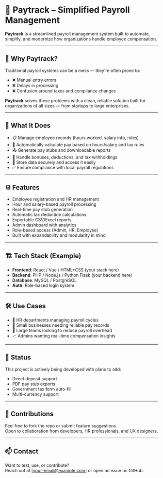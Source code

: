 # 💼 Paytrack – Simplified Payroll Management

**Paytrack** is a streamlined payroll management system built to automate, simplify, and modernize how organizations handle employee compensation.

---

## 🚀 Why Paytrack?

Traditional payroll systems can be a mess — they're often prone to:
- ❌ Manual entry errors  
- ❌ Delays in processing  
- ❌ Confusion around taxes and compliance changes  

**Paytrack** solves these problems with a clean, reliable solution built for organizations of all sizes — from startups to large enterprises.

---

## 🧠 What It Does

- 📋 Manage employee records (hours worked, salary info, roles)
- 🧾 Automatically calculate pay based on hours/salary and tax rules
- 📤 Generate pay stubs and downloadable reports
- 💼 Handle bonuses, deductions, and tax withholdings
- 🔐 Store data securely and access it easily
- ✅ Ensure compliance with local payroll regulations

---

## ⚙️ Features

- Employee registration and HR management
- Hour and salary-based payroll processing
- Real-time pay stub generation
- Automatic tax deduction calculations
- Exportable CSV/Excel reports
- Admin dashboard with analytics
- Role-based access (Admin, HR, Employee)
- Built with expandability and modularity in mind

---

## 🏗️ Tech Stack (Example)

- **Frontend**: React / Vue / HTML+CSS (your stack here)
- **Backend**: PHP / Node.js / Python Flask (your backend here)
- **Database**: MySQL / PostgreSQL
- **Auth**: Role-based login system

---

## 🛠️ Use Cases

- 💼 HR departments managing payroll cycles  
- 🧾 Small businesses needing reliable pay records  
- 🏢 Large teams looking to reduce payroll overhead  
- 📈 Admins wanting real-time compensation insights  

---

## 📍 Status

This project is actively being developed with plans to add:
- Direct deposit support
- PDF pay stub exports
- Government tax form auto-fill
- Multi-currency support

---

## 🤝 Contributions

Feel free to fork the repo or submit feature suggestions.  
Open to collaboration from developers, HR professionals, and UX designers.

---

## 📫 Contact

Want to test, use, or contribute?  
Reach out at [your-email@example.com] or open an issue on GitHub.
